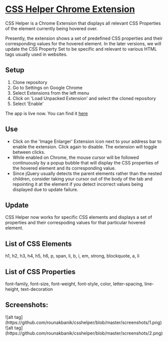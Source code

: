 <h1><a href='https://chrome.google.com/webstore/detail/css-helper/eidlalmjabcfgiimceghbmhjmhkpjclj'>CSS Helper Chrome Extension</a></h1>

<p>CSS Helper is a Chrome Extension that displays all relevant CSS Properties of the element currently being hovered over.</p>
<p>Presently, the extension shows a set of predefined CSS properties and their corresponding values for the hovered element. 
In the later versions, we will update the CSS Property Set to be specific and relevant to various HTML tags usually used in
websites.</p>

<h2>Setup</h2>
<ol>
<li>Clone repository</li>
<li>Go to Settings on Google Chrome</li>
<li>Select Extensions from the left menu</li>
<li>Click on 'Load Unpacked Extension' and select the cloned repository</li>
<li>Select 'Enable'</li>
</ol>

<p>The app is live now. You can find it <a href="https://chrome.google.com/webstore/detail/css-helper/eidlalmjabcfgiimceghbmhjmhkpjclj">here</a></p>

<h2>Use</h2>
<ul>
<li>Click on the 'Image Enlarger' Extension icon next to your address bar to enable the extension. Click again to disable. The extension will
toggle between clicks.</li>
<li>While enabled on Chrome, the mouse cursor will be followed continuously by a popup bubble that will display the CSS properties of 
the hovered element and its corresponding value.</li>
<li>Since jQuery usually detects the parent elements rather than the nested children, consider taking your cursor out of
the body of the tab and repointing it at the element if you detect incorrect values being displayed due to update failure.</li>
</ul>

<h2>Update</h2>
<p>CSS Helper now works for specific CSS elements and displays a set of properties and their correspoding values for that particular
hovered element.</p>

<h2>List of CSS Elements</h2>
<p>h1, h2, h3, h4, h5, h6, p, span, li, b, i, em, strong, blockquote, a, li

<h2>List of CSS Properties</h2>
<p>font-family, font-size, font-weight, font-style, color, letter-spacing, line-height, text-decoration</p>

<h2>Screenshots: </h2>
![alt tag](https://github.com/rounakbanik/csshelper/blob/master/screenshots/1.png)
<br>
![alt tag](https://github.com/rounakbanik/csshelper/blob/master/screenshots/2.png)
